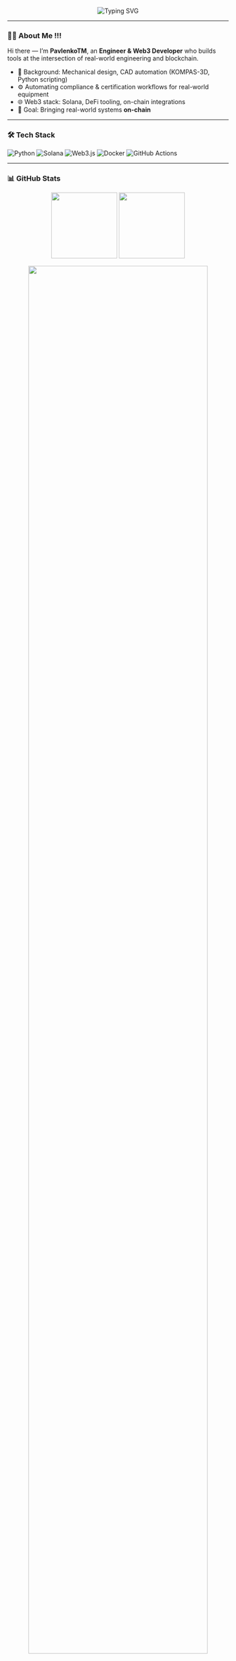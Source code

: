 <!-- Profile README for PavlenkoTM -->
<p align="center">
  <img src="https://readme-typing-svg.demolab.com?font=JetBrains+Mono&weight=500&size=20&pause=1000&color=00C2FF&center=true&vCenter=true&width=450&lines=Hey%2C+I'm+PavlenkoTM!;Engineer+%26+Web3+Builder;Python+%7C+Solana+%7C+Automation+%7C+DeFi" alt="Typing SVG" />
</p>

---

### 👨‍💻 About Me !!!
Hi there — I’m **PavlenkoTM**, an **Engineer & Web3 Developer** who builds tools at the intersection of real-world engineering and blockchain.

- 🧰 Background: Mechanical design, CAD automation (KOMPAS-3D, Python scripting)  
- ⚙️ Automating compliance & certification workflows for real-world equipment  
- 🌐 Web3 stack: Solana, DeFi tooling, on-chain integrations  
- 🎯 Goal: Bringing real-world systems **on-chain**

---

### 🛠️ Tech Stack
<p align="left">
  <img src="https://img.shields.io/badge/Python-3776AB?logo=python&logoColor=white" alt="Python" />
  <img src="https://img.shields.io/badge/Solana-9945FF?logo=solana&logoColor=white" alt="Solana" />
  <img src="https://img.shields.io/badge/Web3.js-F16822?logo=web3.js&logoColor=white" alt="Web3.js" />
  <img src="https://img.shields.io/badge/Docker-2496ED?logo=docker&logoColor=white" alt="Docker" />
  <img src="https://img.shields.io/badge/GitHub%20Actions-2088FF?logo=githubactions&logoColor=white" alt="GitHub Actions" />
</p>

---

### 📊 GitHub Stats
<p align="center">
  <img src="https://github-readme-stats.vercel.app/api?username=pavlenkotm&show_icons=true&theme=tokyonight&hide_border=true" height="150" />
  <img src="https://github-readme-streak-stats.herokuapp.com/?user=pavlenkotm&theme=tokyonight&hide_border=true" height="150" />
</p>

<p align="center">
  <img src="https://github-readme-activity-graph.vercel.app/graph?username=pavlenkotm&theme=react-dark&hide_border=true" width="90%" />
</p>

---

### 💬 Connect With Me
<p align="center">
  <a href="https://t.me/pavlenkotm"><img src="https://img.shields.io/badge/Telegram-26A5E4?logo=telegram&logoColor=white" /></a>
  <a href="https://x.com/Andrei98078941"><img src="https://img.shields.io/badge/Twitter%20(X)-1DA1F2?logo=x&logoColor=white" /></a>
</p>

---

<p align="center">
  <i>“I build tools that make builders faster.”</i>
</p>
